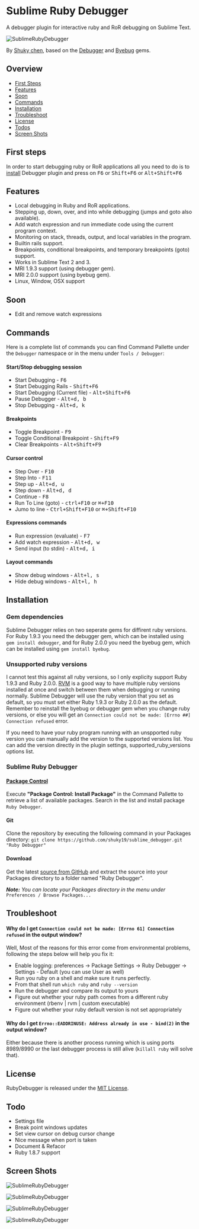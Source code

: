 # Sublime Ruby Debugger
A debugger plugin for interactive ruby and RoR debugging on Sublime Text.

![SublimeRubyDebugger](http://i.imgur.com/PwjudlY.png)

By [Shuky chen](https://github.com/shuky19), based on the [Debugger](https://github.com/cldwalker/debugger) and [Byebug](https://github.com/deivid-rodriguez/byebug) gems.

## Overview
* [First Steps](#first-steps)
* [Features](#features)
* [Soon](#soon)
* [Commands](#commands)
* [Installation](#installation)
* [Troubleshoot](#troubleshoot)
* [License](#license)
* [Todos](#todo)
* [Screen Shots](#screen-shots)


## First steps
In order to start debugging ruby or RoR applications all you need to do is to
[install](#installation) Debugger plugin and press on <kbd>F6</kbd> or
<kbd>Shift+F6</kbd> or <kbd>Alt+Shift+F6</kbd>

## Features
* Local debugging in Ruby and RoR applications.
* Stepping up, down, over, and into while debugging (jumps and goto also available).
* Add watch expression and run immediate code using the current program context.
* Monitoring on stack, threads, output, and local variables in the program.
* Builtin rails support.
* Breakpoints, conditional breakpoints, and temporary breakpoints (goto) support.
* Works in Sublime Text 2 and 3.
* MRI 1.9.3 support (using debugger gem).
* MRI 2.0.0 support (using byebug gem).
* Linux, Window, OSX support

## Soon
* Edit and remove watch expressions

## Commands
Here is a complete list of commands you can find Command Pallette under the `Debugger` namespace or in the menu under `Tools / Debugger`:

#### Start/Stop debugging session
* Start Debugging - <kbd>F6</kbd>
* Start Debugging Rails - <kbd>Shift+F6</kbd>
* Start Debugging (Current file) - <kbd>Alt+Shift+F6</kbd>
* Pause Debugger - <kbd>Alt+d, b</kbd>
* Stop Debugging - <kbd>Alt+d, k</kbd>

#### Breakpoints
* Toggle Breakpoint - <kbd>F9</kbd>
* Toggle Conditional Breakpoint - <kbd>Shift+F9</kbd>
* Clear Breakpoints - <kbd>Alt+Shift+F9</kbd>

#### Cursor control
* Step Over - <kbd>F10</kbd>
* Step Into - <kbd>F11</kbd>
* Step up - <kbd>Alt+d, u</kbd>
* Step down - <kbd>Alt+d, d</kbd>
* Continue - <kbd>F8</kbd>
* Run To Line (goto) - <kbd>ctrl+F10</kbd> or <kbd>⌘+F10</kbd>
* Jumo to line - <kbd>Ctrl+Shift+F10</kbd> or <kbd>⌘+Shift+F10</kbd>

#### Expressions commands
* Run expression (evaluate) - <kbd>F7</kbd>
* Add watch expression - <kbd>Alt+d, w</kbd>
* Send input (to stdin) - <kbd>Alt+d, i</kbd>

#### Layout commands
* Show debug windows - <kbd>Alt+l, s</kbd>
* Hide debug windows - <kbd>Alt+l, h</kbd>

## Installation

### Gem dependencies

Sublime Debugger relies on two seperate gems for diffirent ruby versions. For Ruby 1.9.3 you need the debugger gem, which can be installed using ```gem install debugger```, and for Ruby 2.0.0 you need the byebug gem, which can be installed using ```gem install byebug```.

### Unsupported ruby versions

I cannot test this against all ruby versions, so I only explicity support Ruby 1.9.3 and Ruby 2.0.0. [RVM](https://wiki.archlinux.org/index.php/RVM) is a good way to have multiple ruby versions installed at once and switch between them when debugging or running normally. Sublime Debugger will use the ruby version that you set as default, so you must set either Ruby 1.9.3 or Ruby 2.0.0 as the default. Remember to reinstall the byebug or debugger gem when you change ruby versions, or else you will get an ```Connection could not be made: [Errno ##] Connection refused``` error.

If you need to have your ruby program running with an unspported ruby version you can manually add the version to the supported versions list. You can add the version directly in the plugin settings, supported_ruby_versions options list.

### Sublime Ruby Debugger

#### [Package Control](https://sublime.wbond.net/)
Execute __"Package Control: Install Package"__ in the Command Pallette to retrieve a list of available packages.
Search in the list and install package `Ruby Debugger`.

#### Git
Clone the repository by executing the following command in your Packages directory:
```git clone https://github.com/shuky19/sublime_debugger.git "Ruby Debugger"```

#### Download
Get the latest [source from GitHub](https://github.com/shuky19/sublime_debugger/archive/master.zip) and extract the source into your Packages directory to a folder named "Ruby Debugger".


*__Note:__ You can locate your Packages directory in the menu under* `Preferences / Browse Packages...`


## Troubleshoot

#### Why do I get ```Connection could not be made: [Errno 61] Connection refused``` in the output window?

Well, Most of the reasons for this error come from environmental problems, following the steps below will help you fix it:

* Enable logging: preferences -> Package Settings -> Ruby Debugger -> Settings - Default (you can use User as well)
* Run you ruby on a shell and make sure it runs perfectly.
* From that shell run ```which ruby``` and ```ruby --version```
* Run the debugger and compare its output to yours
* Figure out whether your ruby path comes from a different ruby environment (rbenv | rvm | custom executable)
* Figure out whether your ruby default version is not set appropriately


#### Why do I get ```Errno::EADDRINUSE: Address already in use - bind(2)``` in the output window?
Either because there is another process running which is using ports 8989/8990 or the last debugger process is still alive (```killall ruby``` will solve that).

## License

RubyDebugger is released under the [MIT License](http://www.opensource.org/licenses/MIT).

## Todo

* Settings file
* Break point windows updates
* Set view cursor on debug cursor change
* Nice message when port is taken
* Document & Refacor
* Ruby 1.8.7 support

## Screen Shots

![SublimeRubyDebugger](http://i.imgur.com/PwjudlY.png)

![SublimeRubyDebugger](http://i.imgur.com/Ny6TjMU.png)

![SublimeRubyDebugger](http://i.imgur.com/TkKnrsL.png)

![SublimeRubyDebugger](http://i.imgur.com/nJQ9oTy.png)
